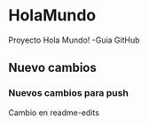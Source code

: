 # HolaMundo
Proyecto Hola Mundo!  -Guia GitHub

## Nuevo cambios

### Nuevos cambios para push
Cambio en readme-edits

